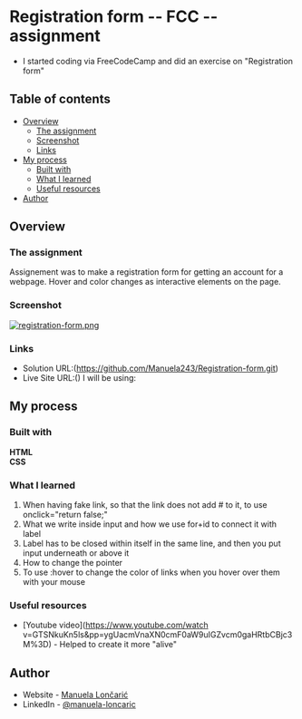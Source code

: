 # Registration form -- FCC -- assignment
- I started coding via FreeCodeCamp and did an exercise on "Registration form"

## Table of contents

- [Overview](#overview)
  - [The assignment](#the-assignment)
  - [Screenshot](#screenshot)
  - [Links](#links)
- [My process](#my-process)
  - [Built with](#built-with)
  - [What I learned](#what-i-learned)
  - [Useful resources](#useful-resources)
- [Author](#author)

## Overview

### The assignment

Assignement was to make a registration form for getting an account for a webpage.
Hover and color changes as interactive elements on the page.

### Screenshot

[![registration-form.png](https://i.postimg.cc/BvG1YYYS/registration-form.png)](https://postimg.cc/0zcQrf1F)

### Links

  - Solution URL:(https://github.com/Manuela243/Registration-form.git)
  - Live Site URL:()
I will be using:

## My process

### Built with

 **HTML** <br>
 **CSS**

### What I learned

1. When having fake link, so that the link does not add # to it, to use onclick="return false;"
2. What we write inside input and how we use for+id to connect it with label
3. Label has to be closed within itself in the same line, and then you put input underneath or above it
4. How to change the pointer
5. To use :hover to change the color of links when you hover over them with your mouse

### Useful resources

 - [Youtube video](https://www.youtube.com/watch v=GTSNkuKn5ls&pp=ygUacmVnaXN0cmF0aW9uIGZvcm0gaHRtbCBjc3M%3D) - Helped to create it more "alive"

## Author
 - Website - [Manuela Lončarić]()
 - LinkedIn - [@manuela-loncaric](www.linkedin.com/in/manuela-lončarić-b335bb246)
